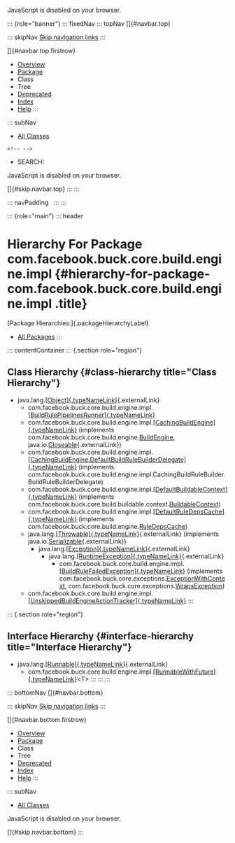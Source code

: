 <div>

JavaScript is disabled on your browser.

</div>

::: {role="banner"}
::: fixedNav
::: topNav
[]{#navbar.top}

::: skipNav
[Skip navigation links](#skip.navbar.top "Skip navigation links")
:::

[]{#navbar.top.firstrow}

-   [Overview](../../../../../../../index.html)
-   [Package](package-summary.html)
-   Class
-   Tree
-   [Deprecated](../../../../../../../deprecated-list.html)
-   [Index](../../../../../../../index-all.html)
-   [Help](../../../../../../../help-doc.html)
:::

::: subNav
-   [All Classes](../../../../../../../allclasses.html)

```{=html}
<!-- -->
```
-   SEARCH:

<div>

<div>

JavaScript is disabled on your browser.

</div>

</div>

[]{#skip.navbar.top}
:::
:::

::: navPadding
 
:::
:::

::: {role="main"}
::: header
# Hierarchy For Package com.facebook.buck.core.build.engine.impl {#hierarchy-for-package-com.facebook.buck.core.build.engine.impl .title}

[Package Hierarchies:]{.packageHierarchyLabel}

-   [All Packages](../../../../../../../overview-tree.html)
:::

::: contentContainer
::: {.section role="region"}
## Class Hierarchy {#class-hierarchy title="Class Hierarchy"}

-   java.lang.[[Object]{.typeNameLink}](http://docs.oracle.com/javase/7/docs/api/java/lang/Object.html?is-external=true "class or interface in java.lang"){.externalLink}
    -   com.facebook.buck.core.build.engine.impl.[[BuildRulePipelinesRunner]{.typeNameLink}](BuildRulePipelinesRunner.html "class in com.facebook.buck.core.build.engine.impl")
    -   com.facebook.buck.core.build.engine.impl.[[CachingBuildEngine]{.typeNameLink}](CachingBuildEngine.html "class in com.facebook.buck.core.build.engine.impl")
        (implements
        com.facebook.buck.core.build.engine.[BuildEngine](../BuildEngine.html "interface in com.facebook.buck.core.build.engine"),
        java.io.[Closeable](http://docs.oracle.com/javase/7/docs/api/java/io/Closeable.html?is-external=true "class or interface in java.io"){.externalLink})
    -   com.facebook.buck.core.build.engine.impl.[[CachingBuildEngine.DefaultBuildRuleBuilderDelegate]{.typeNameLink}](CachingBuildEngine.DefaultBuildRuleBuilderDelegate.html "class in com.facebook.buck.core.build.engine.impl")
        (implements
        com.facebook.buck.core.build.engine.impl.CachingBuildRuleBuilder.BuildRuleBuilderDelegate)
    -   com.facebook.buck.core.build.engine.impl.[[DefaultBuildableContext]{.typeNameLink}](DefaultBuildableContext.html "class in com.facebook.buck.core.build.engine.impl")
        (implements
        com.facebook.buck.core.build.buildable.context.[BuildableContext](../../buildable/context/BuildableContext.html "interface in com.facebook.buck.core.build.buildable.context"))
    -   com.facebook.buck.core.build.engine.impl.[[DefaultRuleDepsCache]{.typeNameLink}](DefaultRuleDepsCache.html "class in com.facebook.buck.core.build.engine.impl")
        (implements
        com.facebook.buck.core.build.engine.[RuleDepsCache](../RuleDepsCache.html "interface in com.facebook.buck.core.build.engine"))
    -   java.lang.[[Throwable]{.typeNameLink}](http://docs.oracle.com/javase/7/docs/api/java/lang/Throwable.html?is-external=true "class or interface in java.lang"){.externalLink}
        (implements
        java.io.[Serializable](http://docs.oracle.com/javase/7/docs/api/java/io/Serializable.html?is-external=true "class or interface in java.io"){.externalLink})
        -   java.lang.[[Exception]{.typeNameLink}](http://docs.oracle.com/javase/7/docs/api/java/lang/Exception.html?is-external=true "class or interface in java.lang"){.externalLink}
            -   java.lang.[[RuntimeException]{.typeNameLink}](http://docs.oracle.com/javase/7/docs/api/java/lang/RuntimeException.html?is-external=true "class or interface in java.lang"){.externalLink}
                -   com.facebook.buck.core.build.engine.impl.[[BuildRuleFailedException]{.typeNameLink}](BuildRuleFailedException.html "class in com.facebook.buck.core.build.engine.impl")
                    (implements
                    com.facebook.buck.core.exceptions.[ExceptionWithContext](../../../exceptions/ExceptionWithContext.html "interface in com.facebook.buck.core.exceptions"),
                    com.facebook.buck.core.exceptions.[WrapsException](../../../exceptions/WrapsException.html "interface in com.facebook.buck.core.exceptions"))
    -   com.facebook.buck.core.build.engine.impl.[[UnskippedBuildEngineActionTracker]{.typeNameLink}](UnskippedBuildEngineActionTracker.html "class in com.facebook.buck.core.build.engine.impl")
:::

::: {.section role="region"}
## Interface Hierarchy {#interface-hierarchy title="Interface Hierarchy"}

-   java.lang.[[Runnable]{.typeNameLink}](http://docs.oracle.com/javase/7/docs/api/java/lang/Runnable.html?is-external=true "class or interface in java.lang"){.externalLink}
    -   com.facebook.buck.core.build.engine.impl.[[RunnableWithFuture]{.typeNameLink}](RunnableWithFuture.html "interface in com.facebook.buck.core.build.engine.impl")\<T\>
:::
:::
:::

::: bottomNav
[]{#navbar.bottom}

::: skipNav
[Skip navigation links](#skip.navbar.bottom "Skip navigation links")
:::

[]{#navbar.bottom.firstrow}

-   [Overview](../../../../../../../index.html)
-   [Package](package-summary.html)
-   Class
-   Tree
-   [Deprecated](../../../../../../../deprecated-list.html)
-   [Index](../../../../../../../index-all.html)
-   [Help](../../../../../../../help-doc.html)
:::

::: subNav
-   [All Classes](../../../../../../../allclasses.html)

<div>

<div>

JavaScript is disabled on your browser.

</div>

</div>

[]{#skip.navbar.bottom}
:::

